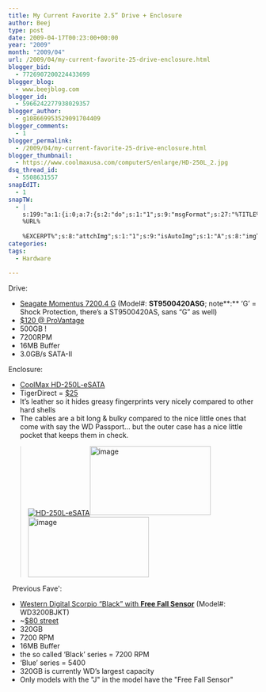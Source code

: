 ```yaml
---
title: My Current Favorite 2.5” Drive + Enclosure
author: Beej
type: post
date: 2009-04-17T00:23:00+00:00
year: "2009"
month: "2009/04"
url: /2009/04/my-current-favorite-25-drive-enclosure.html
blogger_bid:
  - 7726907200224433699
blogger_blog:
  - www.beejblog.com
blogger_id:
  - 5966242277938029357
blogger_author:
  - g108669953529091704409
blogger_comments:
  - 1
blogger_permalink:
  - /2009/04/my-current-favorite-25-drive-enclosure.html
blogger_thumbnail:
  - https://www.coolmaxusa.com/computerS/enlarge/HD-250L_2.jpg
dsq_thread_id:
  - 5508631557
snapEdIT:
  - 1
snapTW:
  - |
    s:199:"a:1:{i:0;a:7:{s:2:"do";s:1:"1";s:9:"msgFormat";s:27:"%TITLE%
    %URL%
    
    %EXCERPT%";s:8:"attchImg";s:1:"1";s:9:"isAutoImg";s:1:"A";s:8:"imgToUse";s:0:"";s:9:"isAutoURL";s:1:"A";s:8:"urlToUse";s:0:"";}}";
categories:
tags:
  - Hardware

---
```

Drive:

  * <a title="TigerDirect" href="https://www.seagate.com/ww/v/index.jsp?locale=en-US&name=st9500420asg-momentus-7200.4-sata-gf-500-gb-hd&vgnextoid=3a07bfafecadd110VgnVCM100000f5ee0a0aRCRD&vgnextchannel=819a2c74f15dd110VgnVCM100000f5ee0a0aRCRD&reqPage=Model" target="_blank">Seagate Momentus 7200.4 G</a> (Model#: **ST9500420ASG**; note**:** ‘G’ = Shock Protection, there’s a ST9500420AS, sans “G” as well) 
  * <a href="https://www.provantage.com/seagate-st9500420asg~7SEGS1VJ.htm" target="_blank">$120 @ ProVantage</a> 
  * 500GB ! 
  * 7200RPM 
  * 16MB Buffer 
  * 3.0GB/s SATA-II 

Enclosure:

  * <a href="https://www.coolmaxusa.com/productDetails.asp?item=HD-250L-eSATA&details=overview&subcategory=eSATA&category=2.5SATA" target="_blank">CoolMax HD-250L-eSATA</a> 
  * TigerDirect = <a title="TigerDirect.com Product Detail" href="https://www.tigerdirect.com/applications/SearchTools/item-details.asp?EdpNo=3603274&sku=T13-1082" target="_blank">$25</a> 
  * It’s leather so it hides greasy fingerprints very nicely compared to other hard shells 
  * The cables are a bit long & bulky compared to the nice little ones that come with say the WD Passport… but the outer case has a nice little pocket that keeps them in check. 

> <a title="CoolMax Product Detail" href="https://coolmaxusa.com/productDetails.asp?item=HD-250L-eSATA&details=overview&subcategory=eSATA&category=2.5SATA" target="_blank"><img alt="HD-250L-eSATA" align="center" src="https://www.coolmaxusa.com/computerS/enlarge/HD-250L_2.jpg" /></a><a href="https://coolmaxusa.com/productDetails.asp?item=HD-250L-eSATA&details=faq&subcategory=eSATA&category=2.5SATA" target="_blank"><img style="border-right-width: 0px; display: inline; border-top-width: 0px; border-bottom-width: 0px; border-left-width: 0px" title="image" border="0" alt="image" src="https://lh3.ggpht.com/_XlySlDLkdOc/ShwVsRR9ugI/AAAAAAAADRE/akF7B7jgdFw/image%5B6%5D.png?imgmax=800" width="244" height="139" /></a> <a href="https://coolmaxusa.com/productDetails.asp?item=HD-250L-eSATA&details=faq&subcategory=eSATA&category=2.5SATA" target="_blank"><img style="border-right-width: 0px; display: inline; border-top-width: 0px; border-bottom-width: 0px; border-left-width: 0px" title="image" border="0" alt="image" src="https://lh5.ggpht.com/_XlySlDLkdOc/ShwVsye16EI/AAAAAAAADRI/CFZefjewN68/image%5B7%5D.png?imgmax=800" width="244" height="122" /></a> 

&#160; Previous Fave':

  * <a href="https://www.wdc.com/en/products/products.asp?driveid=477" target="_blank">Western Digital Scorpio “Black” with <strong>Free Fall Sensor</strong></a> (Model#: WD3200BJKT) 
  * ~<a href="https://www.google.com/products/catalog?hl=en&q=WD3200BJKT&cid=13330041035018023775&scoring=p#ps-sellers" target="_blank">$80 street</a> 
  * 320GB 
  * 7200 RPM 
  * 16MB Buffer&#160;&#160; 
  * the so called ‘Black’ series = 7200 RPM 
  * ‘Blue’ series = 5400 
  * 320GB is currently WD’s largest capacity 
  * Only models with the "J" in the model have the "Free Fall Sensor"